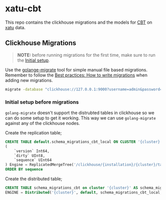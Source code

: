 # xatu-cbt

This repo contains the clickhouse migrations and the models for [CBT](https://github.com/ethpandaops/cbt) on [xatu](https://github.com/ethpandaops/xatu) data.

## Clickhouse Migrations

> **NOTE:** before running migrations for the first time, make sure to run the [Initial setup](#initial-setup-before-migrations).

Use the [golange-migrate](https://github.com/golang-migrate/migrate) tool for simple manual file based migrations. Remember to follow the [Best practices: How to write migrations](https://github.com/golang-migrate/migrate/blob/master/MIGRATIONS.md) when adding new migrations.

```bash
migrate -database "clickhouse://127.0.0.1:9000?username=admin&password=XXX_PASSWORD_XXX&database=default&x-multi-statement=true&x-cluster-name='{cluster}'&x-migrations-table=schema_migrations_cbt&x-migrations-table-engine=ReplicatedMergeTree" -path migrations up
```

### Initial setup before migrations

`golang-migrate` doesn't support the distrubted tables in clickhouse so we can do some setup to get it working. This way we can use `golang-migrate` against any of the clickhouse nodes.

Create the replication table;
```sql
CREATE TABLE default.schema_migrations_cbt_local ON CLUSTER '{cluster}'
(
    `version` Int64,
    `dirty` UInt8,
    `sequence` UInt64
) Engine = ReplicatedMergeTree('/clickhouse/{installation}/{cluster}/tables/{shard}/{database}/{table}', '{replica}')
ORDER BY sequence
```

Create the distributed table;
```sql
CREATE TABLE schema_migrations_cbt on cluster '{cluster}' AS schema_migrations_cbt_local
ENGINE = Distributed('{cluster}', default, schema_migrations_cbt_local, cityHash64(`version`));
```
